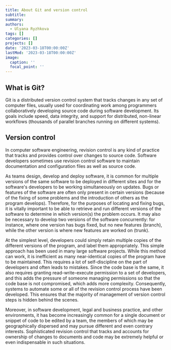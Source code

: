 ```yaml
---
title: About Git and version control
subtitle: 
summary: 
authors:
  - Ulyana Ryzhkova
tags: []
categories: []
projects: []
date: '2023-03-18T00:00:00Z'
lastMod: '2023-03-18T00:00:00Z'
image:
  caption: ''
  focal_point: ''
---
```


## What is Git?

Git is a distributed version control system that tracks changes in any set of computer files, usually used for coordinating work among programmers collaboratively developing source code during software development. Its goals include speed, data integrity, and support for distributed, non-linear workflows (thousands of parallel branches running on different systems).

## Version control

In computer software engineering, revision control is any kind of practice that tracks and provides control over changes to source code. Software developers sometimes use revision control software to maintain documentation and configuration files as well as source code.

As teams design, develop and deploy software, it is common for multiple versions of the same software to be deployed in different sites and for the software's developers to be working simultaneously on updates. Bugs or features of the software are often only present in certain versions (because of the fixing of some problems and the introduction of others as the program develops). Therefore, for the purposes of locating and fixing bugs, it is vitally important to be able to retrieve and run different versions of the software to determine in which version(s) the problem occurs. It may also be necessary to develop two versions of the software concurrently: for instance, where one version has bugs fixed, but no new features (branch), while the other version is where new features are worked on (trunk).

At the simplest level, developers could simply retain multiple copies of the different versions of the program, and label them appropriately. This simple approach has been used in many large software projects. While this method can work, it is inefficient as many near-identical copies of the program have to be maintained. This requires a lot of self-discipline on the part of developers and often leads to mistakes. Since the code base is the same, it also requires granting read-write-execute permission to a set of developers, and this adds the pressure of someone managing permissions so that the code base is not compromised, which adds more complexity. Consequently, systems to automate some or all of the revision control process have been developed. This ensures that the majority of management of version control steps is hidden behind the scenes.

Moreover, in software development, legal and business practice, and other environments, it has become increasingly common for a single document or snippet of code to be edited by a team, the members of which may be geographically dispersed and may pursue different and even contrary interests. Sophisticated revision control that tracks and accounts for ownership of changes to documents and code may be extremely helpful or even indispensable in such situations. 
